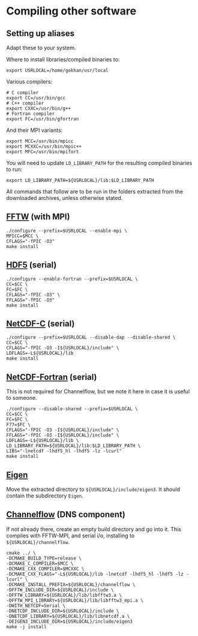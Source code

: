 # Compiling other software
## Setting up aliases
Adapt these to your system.

Where to install libraries/compiled binaries to:
```
export USRLOCAL=/home/gokhan/usr/local
```
Various compilers:
```
# C compiler
export CC=/usr/bin/gcc
# C++ compiler
export CXXC=/usr/bin/g++
# Fortran compiler
export FC=/usr/bin/gfortran
```
And their MPI variants:
```
export MCC=/usr/bin/mpicc
export MCXXC=/usr/bin/mpic++
export MFC=/usr/bin/mpifort
```
You will need to update `LD_LIBRARY_PATH` for the resulting compiled binaries
to run:
```
export LD_LIBRARY_PATH=${USRLOCAL}/lib:$LD_LIBRARY_PATH
```
All commands that follow are to be run in the folders extracted from
the downloaded archives, unless otherwise stated.

## [FFTW](https://www.fftw.org/download.html) (with MPI)
```
./configure --prefix=$USRLOCAL --enable-mpi \
MPICC=$MCC \
CFLAGS="-fPIC -O3"
make install
```

## [HDF5](https://www.hdfgroup.org/downloads/hdf5) (serial)
```
./configure --enable-fortran --prefix=$USRLOCAL \
CC=$CC \
FC=$FC \
CFLAGS="-fPIC -O3" \
FFLAGS="-fPIC -O3"
make install
```

## [NetCDF-C](https://www.unidata.ucar.edu/downloads/netcdf) (serial)
```
./configure --prefix=$USRLOCAL --disable-dap --disable-shared \
CC=$CC \
CFLAGS="-fPIC -O3 -I${USRLOCAL}/include" \
LDFLAGS=-L${USRLOCAL}/lib
make install
```

## [NetCDF-Fortran](https://www.unidata.ucar.edu/downloads/netcdf) (serial)
This is not required for Channelflow, but we note it here in case it is
useful to someone.
```
./configure --disable-shared --prefix=$USRLOCAL \
CC=$CC \
FC=$FC \
F77=$FC \
CFLAGS="-fPIC -O3 -I${USRLOCAL}/include" \
FFLAGS="-fPIC -O3 -I${USRLOCAL}/include" \
LDFLAGS=-L${USRLOCAL}/lib \
LD_LIBRARY_PATH=${USRLOCAL}/lib:$LD_LIBRARY_PATH \
LIBS="-lnetcdf -lhdf5_hl -lhdf5 -lz -lcurl"
make install
```

## [Eigen](https://gitlab.com/libeigen/eigen/-/releases)
Move the extracted directory to `${USRLOCAL}/include/eigen3`.
It should contain the subdirectory `Eigen`.

## [Channelflow](https://github.com/epfl-ecps/channelflow) (DNS component)
If not already there, create an empty build directory
and go into it.
This compiles with FFTW-MPI, and serial i/o, installing to `${USRLOCAL}/channelflow`.
```
cmake ../ \
-DCMAKE_BUILD_TYPE=release \
-DCMAKE_C_COMPILER=$MCC \
-DCMAKE_CXX_COMPILER=$MCXXC \
-DCMAKE_CXX_FLAGS="-L${USRLOCAL}/lib -lnetcdf -lhdf5_hl -lhdf5 -lz -lcurl" \
-DCMAKE_INSTALL_PREFIX=${USRLOCAL}/channelflow \
-DFFTW_INCLUDE_DIR=${USRLOCAL}/include \
-DFFTW_LIBRARY=${USRLOCAL}/lib/libfftw3.a \
-DFFTW_MPI_LIBRARY=${USRLOCAL}/lib/libfftw3_mpi.a \
-DWITH_NETCDF=Serial \
-DNETCDF_INCLUDE_DIR=${USRLOCAL}/include \
-DNETCDF_LIBRARY=${USRLOCAL}/lib/libnetcdf.a \
-DEIGEN3_INCLUDE_DIR=${USRLOCAL}/include/eigen3
make -j install
```
